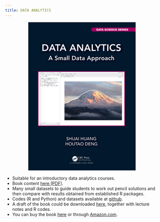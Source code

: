 ```yaml
---
title: DATA ANALYTICS
---
```


<p align="center">
  <img src='./images/analyticsbook.png' alt='book' style="width:70%"/>
</p>



- Suitable for an introductory data analytics courses. 
- Book content <td><a href="./images/book_content.pdf">here (PDF)</a></td>.
- Many small datasets to guide students to work out pencil solutions and then compare with results obtained from established R packages. 
- Codes (R and Python) and datasets available at [github](https://github.com/analyticsbook/book).
- A draft of the book could be downloaded [here](http://analytics.shuaihuang.info/), together with lecture notes and R codes. 
- You can buy the book [here](https://www.routledge.com/Data-Analytics-A-Small-Data-Approach/Huang-Deng/p/book/9780367609504) or through [Amazon.com](https://www.amazon.com/Data-Analytics-Approach-Chapman-Science/dp/0367609509).
